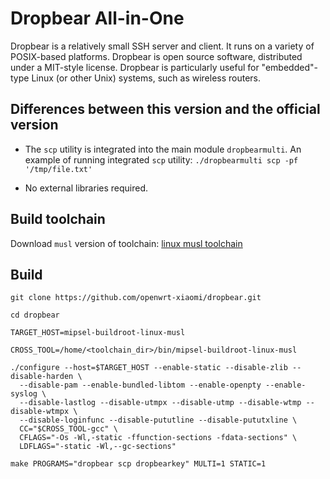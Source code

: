 # Dropbear All-in-One

Dropbear is a relatively small SSH server and client. It runs on a variety of POSIX-based platforms. Dropbear is open source software, distributed under a MIT-style license. Dropbear is particularly useful for "embedded"-type Linux (or other Unix) systems, such as wireless routers.

## Differences between this version and the official version

* The `scp` utility is integrated into the main module `dropbearmulti`.
  An example of running integrated `scp` utility: `./dropbearmulti scp -pf '/tmp/file.txt'`

* No external libraries required.

## Build toolchain

Download `musl` version of toolchain: [linux musl toolchain](https://toolchains.bootlin.com/)

## Build

```
git clone https://github.com/openwrt-xiaomi/dropbear.git

cd dropbear

TARGET_HOST=mipsel-buildroot-linux-musl

CROSS_TOOL=/home/<toolchain_dir>/bin/mipsel-buildroot-linux-musl

./configure --host=$TARGET_HOST --enable-static --disable-zlib --disable-harden \
  --disable-pam --enable-bundled-libtom --enable-openpty --enable-syslog \
  --disable-lastlog --disable-utmpx --disable-utmp --disable-wtmp --disable-wtmpx \
  --disable-loginfunc --disable-pututline --disable-pututxline \
  CC="$CROSS_TOOL-gcc" \
  CFLAGS="-Os -Wl,-static -ffunction-sections -fdata-sections" \
  LDFLAGS="-static -Wl,--gc-sections"

make PROGRAMS="dropbear scp dropbearkey" MULTI=1 STATIC=1
```


